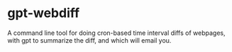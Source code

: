 # gpt-webdiff
A command line tool for doing cron-based time interval diffs of webpages, with gpt to summarize the diff, and which will email you.
